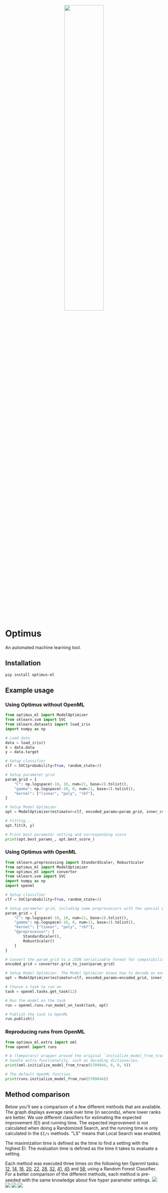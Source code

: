 <p align="center">
    <img src="http://jeroenvanhoof.nl/optimus2.svg" width="50%"/>
</p>

# Optimus
An automated machine learning tool.

## Installation
```bash
pip install optimus-ml
```

## Example usage
### Using Optimus without OpenML
```python
from optimus_ml import ModelOptimizer
from sklearn.svm import SVC
from sklearn.datasets import load_iris
import numpy as np

# Load data
data = load_iris()
X = data.data
y = data.target

# Setup classifier
clf = SVC(probability=True, random_state=3)

# Setup parameter grid
param_grid = {
    "C": np.logspace(-10, 10, num=21, base=2).tolist(),
    "gamma": np.logspace(-10, 0, num=11, base=2).tolist(),
    "kernel": ["linear", "poly", "rbf"],
}

# Setup Model Optimizer
opt = ModelOptimizer(estimator=clf, encoded_params=param_grid, inner_cv=10, max_run_time=1500, n_iter=100)

# Fitting...
opt.fit(X, y)

# Print best parameter setting and corresponding score
print(opt.best_params_, opt.best_score_)
```

### Using Optimus with OpenML
```python
from sklearn.preprocessing import StandardScaler, RobustScaler
from optimus_ml import ModelOptimizer
from optimus_ml import converter
from sklearn.svm import SVC
import numpy as np
import openml

# Setup classifier
clf = SVC(probability=True, random_state=3)

# Setup parameter grid, including some preprocessors with the special @preprocessor key
param_grid = {
    "C": np.logspace(-10, 10, num=21, base=2).tolist(),
    "gamma": np.logspace(-10, 0, num=11, base=2).tolist(),
    "kernel": ["linear", "poly", "rbf"],
    "@preprocessor": [
        StandardScaler(),
        RobustScaler()
    ]
}

# Convert the param_grid to a JSON serializable format for compatibility with OpenML
encoded_grid = converter.grid_to_json(param_grid)

# Setup Model Optimizer. The Model Optimizer knows how to decode an encoded grid.
opt = ModelOptimizer(estimator=clf, encoded_params=encoded_grid, inner_cv=10, max_run_time=1500, n_iter=10)

# Choose a task to run on
task = openml.tasks.get_task(12)

# Run the model on the task
run = openml.runs.run_model_on_task(task, opt)

# Publish the task to OpenML
run.publish()
```

### Reproducing runs from OpenML
```python
from optimus_ml.extra import oml
from openml import runs

# A (temporary) wrapper around the original `initialize_model_from_trace()` to 
# handle extra functionality, such as decoding dictionaries.
print(oml.initialize_model_from_trace(5709844, 0, 0, 0))

# The default OpenML function.
print(runs.initialize_model_from_run(5709844))
```

## Method comparison
Below you'll see a comparison of a few different methods that are available. 
The graph displays average rank over time (in seconds), where lower ranks are better.
We use different classifiers for estimating the expected improvement (EI) and running time.
The expected improvement is not calculated when doing a Randomized Search, and the running time is only calculated in the 
`EI/s` methods. "LS" means that Local Search was enabled.

The maximization time is defined as the time to find a setting with the highest EI. The evaluation time 
is defined as the time it takes to evaluate a setting.
 
Each method was executed three times on the following ten Openml tasks: [12](https://www.openml.org/t/12), [14](https://www.openml.org/t/14), [16](https://www.openml.org/t/16), [20](https://www.openml.org/t/20), [22](https://www.openml.org/t/22), [28](https://www.openml.org/t/28), [32](https://www.openml.org/t/32), [41](https://www.openml.org/t/41), [45](https://www.openml.org/t/45) and [58](https://www.openml.org/t/58), using a Random Forest Classifier. For a better comparison of the different methods, each method is pre-seeded with the same knowledge about five hyper parameter settings.
<img src="http://jeroenvanhoof.nl/optimus/ranking-v3.png"/>
<img src="http://jeroenvanhoof.nl/optimus/speed-v3.png"/>
<img src="http://jeroenvanhoof.nl/optimus/eval-time-v3.png"/>
<img src="http://jeroenvanhoof.nl/optimus/max-time-v3.png"/>